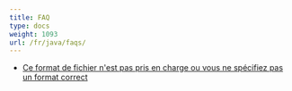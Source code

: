 ```yaml
---
title: FAQ
type: docs
weight: 1093
url: /fr/java/faqs/
---
```


- [Ce format de fichier n'est pas pris en charge ou vous ne spécifiez pas un format correct](/cells/fr/java/this-file-format-is-not-supported-or-you-do-not-specify-a-correct-format/)
